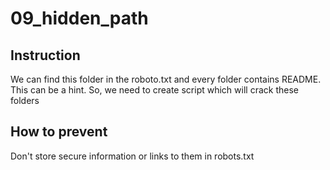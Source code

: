 # 09_hidden_path

## Instruction

We can find this folder in the roboto.txt and every folder contains README.
This can be a hint.
So, we need to create script which will crack these folders


## How to prevent

Don't store secure information or links to them in robots.txt